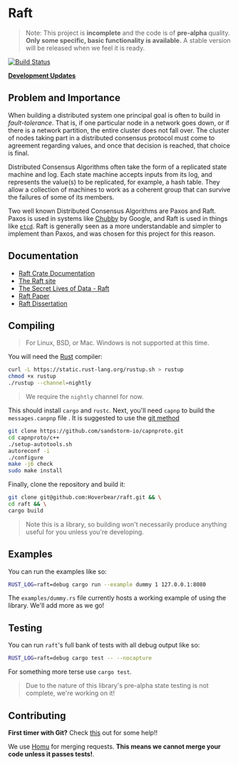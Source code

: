 # Raft #

> Note: This project is **incomplete** and the code is of **pre-alpha** quality. **Only some specific, basic functionality is available.** A stable version will be released when we feel it is ready.

[![Build Status](https://travis-ci.org/Hoverbear/raft.svg)](https://travis-ci.org/Hoverbear/raft)

**[Development Updates](http://www.hoverbear.org/tag/raft/)**

## Problem and Importance ##

When building a distributed system one principal goal is often to build in *fault-tolerance*. That is, if one particular node in a network goes down, or if there is a network partition, the entire cluster does not fall over. The cluster of nodes taking part in a distributed consensus protocol must come to agreement regarding values, and once that decision is reached, that choice is final.

Distributed Consensus Algorithms often take the form of a replicated state machine and log. Each state machine accepts inputs from its log, and represents the value(s) to be replicated, for example, a hash table. They allow a collection of machines to work as a coherent group that can survive the failures of some of its members.

Two well known Distributed Consensus Algorithms are Paxos and Raft. Paxos is used in systems like [Chubby](http://research.google.com/archive/chubby.html) by Google, and Raft is used in things like [`etcd`](https://github.com/coreos/etcd/tree/master/raft). Raft is generally seen as a more understandable and simpler to implement than Paxos, and was chosen for this project for this reason.


## Documentation ##

* [Raft Crate Documentation](https://hoverbear.github.io/raft/raft/)
* [The Raft site](https://raftconsensus.github.io/)
* [The Secret Lives of Data - Raft](http://thesecretlivesofdata.com/raft/)
* [Raft Paper](http://ramcloud.stanford.edu/raft.pdf)
* [Raft Dissertation](https://github.com/ongardie/dissertation#readme)

## Compiling ##

> For Linux, BSD, or Mac. Windows is not supported at this time.

You will need the [Rust](http://rust-lang.org/) compiler:

```bash
curl -L https://static.rust-lang.org/rustup.sh > rustup
chmod +x rustup
./rustup --channel=nightly
```

> We require the `nightly` channel for now.

This should install `cargo` and `rustc`. Next, you'll need `capnp` to build the
`messages.canpnp` file . It is suggested to use the [git method](https://capnproto.org/install.html#installation-unix)

```bash
git clone https://github.com/sandstorm-io/capnproto.git
cd capnproto/c++
./setup-autotools.sh
autoreconf -i
./configure
make -j6 check
sudo make install
```

Finally, clone the repository and build it:

```bash
git clone git@github.com:Hoverbear/raft.git && \
cd raft && \
cargo build
```

> Note this is a library, so building won't necessarily produce anything useful for you unless you're developing.

## Examples ##

You can run the examples like so:

```bash
RUST_LOG=raft=debug cargo run --example dummy 1 127.0.0.1:8080
```

The `examples/dummy.rs` file currently hosts a working example of using the library. We'll add more as we go!

## Testing ##

You can run `raft`'s full bank of tests with all debug output like so:

```bash
RUST_LOG=raft=debug cargo test -- --nocapture
```

For something more terse use `cargo test`.

> Due to the nature of this library's pre-alpha state testing is not complete,
> we're working on it!

## Contributing ##

**First timer with Git?** Check [this](https://github.com/hoverbear/rust-rosetta#contributing-1) out for some help!!

We use [Homu](http://homu.io/q/Hoverbear/raft) for merging requests. **This means we cannot merge your code unless it passes tests!**.
